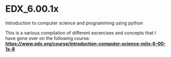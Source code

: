# EDX_6.00.1x
Introduction to computer science and programming using python

This is a various compilation of different excercises and concepts that I have gone over on the following course. 
**https://www.edx.org/course/introduction-computer-science-mitx-6-00-1x-8**
